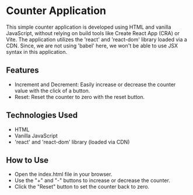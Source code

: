 # Counter Application
This simple counter application is developed using HTML and vanilla JavaScript, without relying on build tools like Create React App (CRA) or Vite. The application utilizes the 'react' and 'react-dom' library loaded via a CDN. Since, we are not using 'babel' here, we won't be able to use JSX syntax in this application.

## Features
- Increment and Decrement: Easily increase or decrease the counter value with the click of a button.
- Reset: Reset the counter to zero with the reset button.

## Technologies Used
- HTML
- Vanilla JavaScript
- 'react' and 'react-dom' library (loaded via CDN)

## How to Use
- Open the index.html file in your browser.
- Use the "+" and "-" buttons to increase or decrease the counter.
- Click the "Reset" button to set the counter back to zero.
